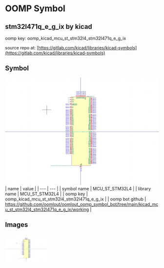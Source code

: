 # OOMP Symbol  
## stm32l471q_e_g_ix  by kicad  
  
oomp key: oomp_kicad_mcu_st_stm32l4_stm32l471q_e_g_ix  
  
source repo at: [https://gitlab.com/kicad/libraries/kicad-symbols](https://gitlab.com/kicad/libraries/kicad-symbols)  
## Symbol  
  
[![working.png](working_600.png)](working.png)  
| name | value | 
| --- | --- | 
| symbol name | MCU_ST_STM32L4 | 
| library name | MCU_ST_STM32L4 | 
| oomp key | oomp_kicad_mcu_st_stm32l4_stm32l471q_e_g_ix | 
| oomp bot github | https://github.com/oomlout/oomlout_oomp_symbol_bot/tree/main/kicad_mcu_st_stm32l4_stm32l471q_e_g_ix/working | 
## Images  
  
[![working.png](working_140.png)](working.png)  
